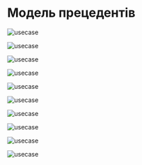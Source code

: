 # Модель прецедентів
![usecase](http://www.plantuml.com/plantuml/png/PP0_JyCm4CLtVufJM63eqAHTgtOAI20XHM7gOjANo99p3lv3AUB38mSN737vlRlVtLblxxoqFenQoCuRIqKTu7n1qj6ihkNMmSxLA8GGyQ5LM7tj4YT4SEYa0nMD6fZQQSQRUltNU54uKms6bPeUk3T7fiEh2PuQs7VL8OsKT0FqFP3j19_8uYtUIbILdNmqW-AVUfiTF4oJeoV9Si08zaU-VOPrXgM-It192veQUAzuSAbT_V_9lNBUs4i2DjauIttv19apayU7JyJsTuMOaugfxM8kIrikRNMDM4VRhfEBkanwDbLkDhdPYZtu54Rz3G00)


![usecase](http://www.plantuml.com/plantuml/png/ZPFFIkj05CRtVOf3x_PouReq8jtu3cuhjYfeApNkikYVWYwA0IajY29zWr6RMfCcli9ttiYF6OnDgTg1WPdpvtTElZcfNFZLbdzvTbeAS8TCsvXhHxlQmpECNWKb4RTiN7xR5ZpGtmMZ4VCq5AGmmdEA3E-8jITbZ658Z7HecMr7TLaQbZsB2p1nDH5X0HEirC3KqhLlcriGIqkYeU0LXeKo8bD4tAc6ZhZ-IsGPV4jZHj2S0GDXUi8Tyz96Pb4iGxPUAm5v8at6HYGw-5kuYUj4kxOm9V1-b6fpbGORgFJ8NEQp_8ZPOK6jhpuQJRychPEZOr_-rEjLhjorSx0hk4U66HBCGMaAhhtzV_zN3LkveTOujEpbZYRianHsS-Cc8u81vNLmReEKvpVXvOdwZH1RipMvT-N7UjyZcP5YIcngTUfRWd7ohq2vNv0jOPqenHdJ3cidxd4I9xGRw3LJ89yJg6CTCu25fhOvlW8zitmOXIlFieTV_x7ckLUgK57-a1y0)


![usecase]()


![usecase]()


![usecase]()


![usecase]()


![usecase]()


![usecase]()


![usecase]()


![usecase]()




